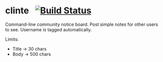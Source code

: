 # clinte &nbsp; [![Build Status](https://travis-ci.com/gbmor/clinte.svg?branch=master)](https://travis-ci.com/gbmor/clinte)

Command-line community notice board. Post simple notes for other users to see. Username is tagged automatically.

Limits:
* Title -> 30 chars
* Body -> 500 chars

